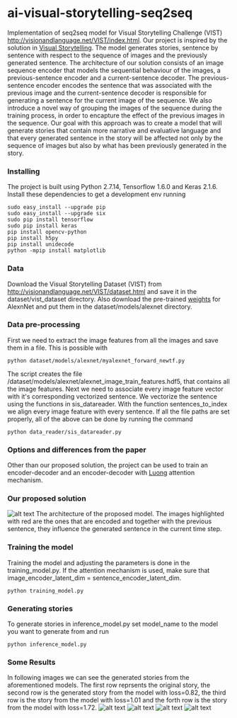 # ai-visual-storytelling-seq2seq
Implementation of seq2seq model for Visual Storytelling Challenge (VIST) http://visionandlanguage.net/VIST/index.html.
Our project is inspired by the solution in [Visual Storytelling](https://arxiv.org/pdf/1604.03968.pdf).
The model generates stories, sentence by sentence with respect to the sequence of images and the previously generated sentence. The architecture of our solution consists of an image sequence encoder that models the sequential behaviour of the images, a previous-sentence encoder and a current-sentence decoder. The previous-sentence encoder encodes the sentence that was associated with the previous image and the current-sentence decoder is responsible for generating a sentence for the current image of the sequence. We also introduce a novel way of grouping the images of the sequence during the training process, in order to encapture the effect of the previous images in the sequence. Our goal with this approach was to create a model that will generate stories that contain more narrative and evaluative language and that every generated sentence in the story will be affected not only by the sequence of images but also by what has been previously generated in the story. 

### Installing
The project is built using Python 2.7.14, Tensorflow 1.6.0 and Keras 2.1.6. Install these dependencies to get a development env running
```
sudo easy_install --upgrade pip
sudo easy_install --upgrade six
sudo pip install tensorflow
sudo pip install keras
pip install opencv-python
pip install h5py
pip install unidecode
python -mpip install matplotlib
```
### Data
Download the Visual Storytelling Dataset (VIST) from http://visionandlanguage.net/VIST/dataset.html and save it in the dataset/vist_dataset directory. Also download the pre-trained [weights](https://www.cs.toronto.edu/~guerzhoy/tf_alexnet/bvlc_alexnet.npy) for AlexnNet and put them in the dataset/models/alexnet directory. 

### Data pre-processing
First we need to extract the image features from all the images and save them in a file. This is possible with
```
python dataset/models/alexnet/myalexnet_forward_newtf.py
```
The script creates the file /dataset/models/alexnet/alexnet_image_train_features.hdf5, that contains all the image features.
Next we need to associate every image feature vector with it's corresponding vectorized sentence. We vectorize the sentence using the functions in sis_datareader. With the function sentences_to_index we align every image feature with every sentence. If all the file paths are set properly, all of the above can be done by running the command 
```
python data_reader/sis_datareader.py
```
### Options and differences from the paper
Other than our proposed solution, the project can be used to train an encoder-decoder and an encoder-decoder with [Luong](https://arxiv.org/pdf/1508.04025.pdf) attention mechanism.

### Our proposed solution
![alt text](https://github.com/Pendulibrium/ai-visual-storytelling-seq2seq/blob/master/architecture_horizontal.jpg)
The architecture of the proposed model. The images highlighted with red are the ones that are encoded and together with the previous sentence, they influence the generated sentence in the current time step.
### Training the model
Training the model and adjusting the parameters is done in the training_model.py. If the attention mechanism is used, make sure that image_encoder_latent_dim = sentence_encoder_latent_dim.
```
python training_model.py
```

### Generating stories
To generate stories in inference_model.py set model_name to the model you want to generate from and run
```
python inference_model.py
```
### Some Results
In following images we can see the generated stories from the aforementioned models. The first row reprsents the original story, the second row is the generated story from the model with loss=0.82, the third row is the story from the model with loss=1.01 and the forth row is the story from the model with loss=1.72. 
![alt text](https://github.com/Pendulibrium/ai-visual-storytelling-seq2seq/blob/master/results/images/slika1.png)
![alt text](https://github.com/Pendulibrium/ai-visual-storytelling-seq2seq/blob/master/results/images/slika2.png)
![alt text](https://github.com/Pendulibrium/ai-visual-storytelling-seq2seq/blob/master/results/images/slika3.png)
![alt text](https://github.com/Pendulibrium/ai-visual-storytelling-seq2seq/blob/master/results/images/slika4.png)
